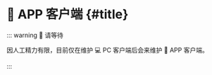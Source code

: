 # 📱 APP 客户端 {#title}

::: warning 👷&nbsp;请等待

因人工精力有限，目前仅在维护&nbsp;💻&nbsp;PC&nbsp;客户端后会来维护&nbsp;📱&nbsp;APP&nbsp;客户端。

:::
